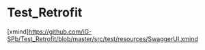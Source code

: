 # Test_Retrofit
[xmind]https://github.com/iG-SPb/Test_Retrofit/blob/master/src/test/resources/SwaggerUI.xmind
